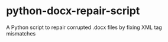 # python-docx-repair-script
A Python script to repair corrupted .docx files by fixing XML tag mismatches
